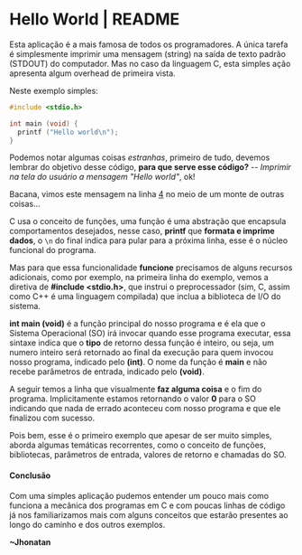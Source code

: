 # Hello World | README #

Esta aplicação é a mais famosa de todos os programadores. A única tarefa é
simplesmente imprimir uma mensagem (string) na saída de texto padrão (STDOUT)
do computador. Mas no caso da linguagem C, esta simples ação apresenta algum
overhead de primeira vista.

Neste exemplo simples:
```c
#include <stdio.h>

int main (void) {
  printf ("Hello world\n");
}
```

Podemos notar algumas coisas *estranhas*, primeiro de tudo, devemos lembrar do
objetivo desse código, **para que serve esse código?** -- *Imprimir na tela do
usuário a mensagem "Hello world"*, ok!

Bacana, vimos este mensagem na linha [4](https://github.com/jhonatancasale/learning-c/blob/master/conceitos/basicos/gerais/0x00_hello_world/hello_world.c) no meio de um monte de outras coisas...

C usa o conceito de funções, uma função é uma abstração que encapsula
comportamentos desejados, nesse caso, **printf** que **formata e imprime
dados**, o `\n` do final indica para pular para a próxima linha, esse é o
núcleo funcional do programa.

Mas para que essa funcionalidade **funcione** precisamos de alguns recursos
adicionais, como por exemplo, na primeira linha do exemplo, vemos a diretiva de
**#include <stdio.h>**, que instrui o preprocessador (sim, C, assim como C++ é
uma linguagem compilada) que inclua a biblioteca de I/O do sistema.

**int main (void)** é a função principal do nosso programa e é ela que o
Sistema Operacional (SO) irá invocar quando esse programa executar, essa
sintaxe indica que o **tipo** de retorno dessa função é inteiro, ou seja, um
numero inteiro será retornado ao final da execução para quem invocou nosso
programa, indicado pelo **(int)**. O nome da função é **main** e não recebe
parâmetros de entrada, indicado pelo **(void)**.

A seguir temos a linha que visualmente **faz alguma coisa** e o fim do
programa. Implicitamente estamos retornando o valor **0** para o SO indicando
que nada de errado aconteceu com nosso programa e que ele finalizou com
sucesso.

Pois bem, esse é o primeiro exemplo que apesar de ser muito simples, aborda
algumas temáticas recorrentes, como o conceito de funções, bibliotecas,
parâmetros de entrada, valores de retorno e chamadas do SO.

#### Conclusão ####
Com uma simples aplicação pudemos entender um pouco mais como funciona a
mecânica dos programas em C e com poucas linhas de código já nos familiarizamos
mais com alguns conceitos que estarão presentes ao longo do caminho e dos
outros exemplos.

**~Jhonatan**
